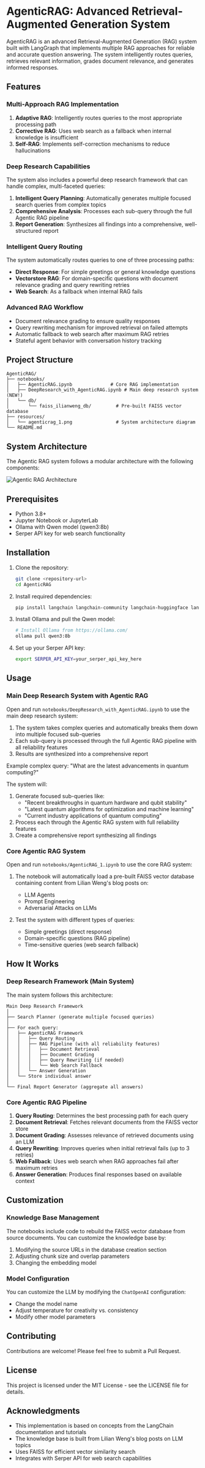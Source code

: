 # AgenticRAG: Advanced Retrieval-Augmented Generation System

AgenticRAG is an advanced Retrieval-Augmented Generation (RAG) system built with LangGraph that implements multiple RAG approaches for reliable and accurate question answering. The system intelligently routes queries, retrieves relevant information, grades document relevance, and generates informed responses.

## Features

### Multi-Approach RAG Implementation

1. **Adaptive RAG**: Intelligently routes queries to the most appropriate processing path
2. **Corrective RAG**: Uses web search as a fallback when internal knowledge is insufficient
3. **Self-RAG**: Implements self-correction mechanisms to reduce hallucinations

### Deep Research Capabilities

The system also includes a powerful deep research framework that can handle complex, multi-faceted queries:

1. **Intelligent Query Planning**: Automatically generates multiple focused search queries from complex topics
2. **Comprehensive Analysis**: Processes each sub-query through the full Agentic RAG pipeline
3. **Report Generation**: Synthesizes all findings into a comprehensive, well-structured report

### Intelligent Query Routing

The system automatically routes queries to one of three processing paths:
- **Direct Response**: For simple greetings or general knowledge questions
- **Vectorstore RAG**: For domain-specific questions with document relevance grading and query rewriting retries
- **Web Search**: As a fallback when internal RAG fails

### Advanced RAG Workflow

- Document relevance grading to ensure quality responses
- Query rewriting mechanism for improved retrieval on failed attempts
- Automatic fallback to web search after maximum RAG retries
- Stateful agent behavior with conversation history tracking

## Project Structure

```
AgenticRAG/
├── notebooks/
│   ├── AgenticRAG.ipynb              # Core RAG implementation
│   ├── DeepResearch_with_AgenticRAG.ipynb # Main deep research system (NEW!)
│   └── db/
│       └── faiss_ilianweng_db/         # Pre-built FAISS vector database
├── resources/
│   └── agenticrag_1.png                # System architecture diagram
└── README.md
```

## System Architecture

The Agentic RAG system follows a modular architecture with the following components:

![Agentic RAG Architecture](resources/agenticrag_1.png)

## Prerequisites

- Python 3.8+
- Jupyter Notebook or JupyterLab
- Ollama with Qwen model (qwen3:8b)
- Serper API key for web search functionality

## Installation

1. Clone the repository:
   ```bash
   git clone <repository-url>
   cd AgenticRAG
   ```

2. Install required dependencies:
   ```bash
   pip install langchain langchain-community langchain-huggingface langgraph faiss-cpu requests
   ```

3. Install Ollama and pull the Qwen model:
   ```bash
   # Install Ollama from https://ollama.com/
   ollama pull qwen3:8b
   ```

4. Set up your Serper API key:
   ```bash
   export SERPER_API_KEY=your_serper_api_key_here
   ```

## Usage

### Main Deep Research System with Agentic RAG

Open and run `notebooks/DeepResearch_with_AgenticRAG.ipynb` to use the main deep research system:

1. The system takes complex queries and automatically breaks them down into multiple focused sub-queries
2. Each sub-query is processed through the full Agentic RAG pipeline with all reliability features
3. Results are synthesized into a comprehensive report

Example complex query: "What are the latest advancements in quantum computing?"

The system will:
1. Generate focused sub-queries like:
   - "Recent breakthroughs in quantum hardware and qubit stability"
   - "Latest quantum algorithms for optimization and machine learning"
   - "Current industry applications of quantum computing"
2. Process each through the Agentic RAG system with full reliability features
3. Create a comprehensive report synthesizing all findings

### Core Agentic RAG System

Open and run `notebooks/AgenticRAG_1.ipynb` to use the core RAG system:

1. The notebook will automatically load a pre-built FAISS vector database containing content from Lilian Weng's blog posts on:
   - LLM Agents
   - Prompt Engineering
   - Adversarial Attacks on LLMs

2. Test the system with different types of queries:
   - Simple greetings (direct response)
   - Domain-specific questions (RAG pipeline)
   - Time-sensitive queries (web search fallback)

## How It Works

### Deep Research Framework (Main System)

The main system follows this architecture:
```
Main Deep Research Framework
│
├── Search Planner (generate multiple focused queries)
│
├── For each query:
│   ├── AgenticRAG Framework
│   │   ├── Query Routing
│   │   ├── RAG Pipeline (with all reliability features)
│   │   │   ├── Document Retrieval
│   │   │   ├── Document Grading
│   │   │   ├── Query Rewriting (if needed)
│   │   │   └── Web Search Fallback
│   │   └── Answer Generation
│   └── Store individual answer
│
└── Final Report Generator (aggregate all answers)
```

### Core Agentic RAG Pipeline

1. **Query Routing**: Determines the best processing path for each query
2. **Document Retrieval**: Fetches relevant documents from the FAISS vector store
3. **Document Grading**: Assesses relevance of retrieved documents using an LLM
4. **Query Rewriting**: Improves queries when initial retrieval fails (up to 3 retries)
5. **Web Fallback**: Uses web search when RAG approaches fail after maximum retries
6. **Answer Generation**: Produces final responses based on available context

## Customization

### Knowledge Base Management

The notebooks include code to rebuild the FAISS vector database from source documents. You can customize the knowledge base by:

1. Modifying the source URLs in the database creation section
2. Adjusting chunk size and overlap parameters
3. Changing the embedding model

### Model Configuration

You can customize the LLM by modifying the `ChatOpenAI` configuration:
- Change the model name
- Adjust temperature for creativity vs. consistency
- Modify other model parameters

## Contributing

Contributions are welcome! Please feel free to submit a Pull Request.

## License

This project is licensed under the MIT License - see the LICENSE file for details.

## Acknowledgments

- This implementation is based on concepts from the LangChain documentation and tutorials
- The knowledge base is built from Lilian Weng's blog posts on LLM topics
- Uses FAISS for efficient vector similarity search
- Integrates with Serper API for web search capabilities